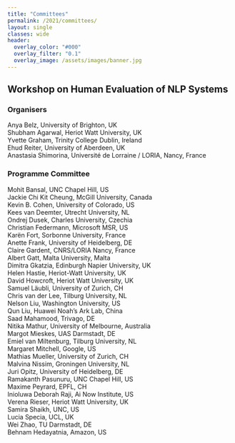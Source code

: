 ```yaml
---
title: "Committees"
permalink: /2021/committees/
layout: single
classes: wide
header:
  overlay_color: "#000"
  overlay_filter: "0.1"
  overlay_image: /assets/images/banner.jpg
---
```


## Workshop on Human Evaluation of NLP Systems


### Organisers

Anya Belz, University of Brighton, UK\
Shubham Agarwal, Heriot Watt University, UK\
Yvette Graham, Trinity College Dublin, Ireland\
Ehud Reiter, University of Aberdeen, UK\
Anastasia Shimorina, Université de Lorraine / LORIA, Nancy, France

### Programme Committee

Mohit Bansal, UNC Chapel Hill, US\
Jackie Chi Kit Cheung, McGill University, Canada\
Kevin B. Cohen, University of Colorado, US\
Kees van Deemter, Utrecht University, NL\
Ondrej Dusek, Charles University, Czechia\
Christian Federmann, Microsoft MSR, US\
Karën Fort, Sorbonne University, France\
Anette Frank, University of Heidelberg, DE\
Claire Gardent, CNRS/LORIA Nancy, France\
Albert Gatt, Malta University, Malta\
Dimitra Gkatzia, Edinburgh Napier University, UK\
Helen Hastie, Heriot-Watt University, UK\
David Howcroft, Heriot Watt University, UK\
Samuel Läubli, University of Zurich, CH\
Chris van der Lee, Tilburg University, NL\
Nelson Liu, Washington University, US\
Qun Liu, Huawei Noah’s Ark Lab, China\
Saad Mahamood, Trivago, DE\
Nitika Mathur, University of Melbourne, Australia\
Margot Mieskes, UAS Darmstadt, DE\
Emiel van Miltenburg, Tilburg University, NL\
Margaret Mitchell, Google, US\
Mathias Mueller, University of Zurich, CH\
Malvina Nissim, Groningen University, NL\
Juri Opitz, University of Heidelberg, DE\
Ramakanth Pasunuru, UNC Chapel Hill, US\
Maxime Peyrard, EPFL, CH\
Inioluwa Deborah Raji, Ai Now Institute, US\
Verena Rieser, Heriot Watt University, UK\
Samira Shaikh, UNC, US\
Lucia Specia, UCL, UK\
Wei Zhao, TU Darmstadt, DE\
Behnam Hedayatnia, Amazon, US
